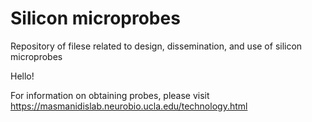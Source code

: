 # Silicon microprobes
Repository of filese related to design, dissemination, and use of silicon microprobes


Hello!


For information on obtaining probes, please visit https://masmanidislab.neurobio.ucla.edu/technology.html
